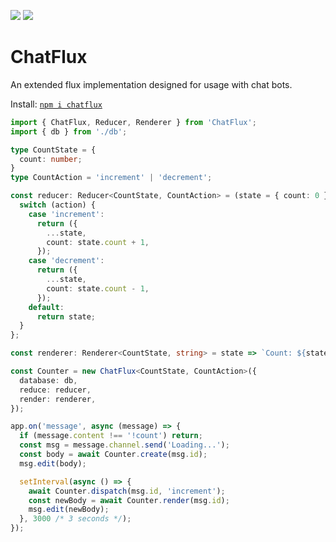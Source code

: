 [![](https://img.shields.io/npm/v/chatflux/latest)](https://www.npmjs.com/package/chatflux)
[![](https://img.shields.io/github/workflow/status/Olian04/ChatFlux/Node.js%20CI/main)](https://github.com/Olian04/ChatFlux/actions/workflows/nodejs.yml)

# ChatFlux

An extended flux implementation designed for usage with chat bots.

Install: [`npm i chatflux`](https://www.npmjs.com/package/chatflux)

```ts
import { ChatFlux, Reducer, Renderer } from 'ChatFlux';
import { db } from './db';

type CountState = {
  count: number;
}
type CountAction = 'increment' | 'decrement';

const reducer: Reducer<CountState, CountAction> = (state = { count: 0 }, action) => {
  switch (action) {
    case 'increment':
      return ({
        ...state,
        count: state.count + 1,
      });
    case 'decrement':
      return ({
        ...state,
        count: state.count - 1,
      });
    default:
      return state;
  }
};

const renderer: Renderer<CountState, string> = state => `Count: ${state.count}`;

const Counter = new ChatFlux<CountState, CountAction>({
  database: db,
  reduce: reducer,
  render: renderer,
});

app.on('message', async (message) => {
  if (message.content !== '!count') return;
  const msg = message.channel.send('Loading...');
  const body = await Counter.create(msg.id);
  msg.edit(body);

  setInterval(async () => {
    await Counter.dispatch(msg.id, 'increment');
    const newBody = await Counter.render(msg.id);
    msg.edit(newBody);
  }, 3000 /* 3 seconds */);
});
```
